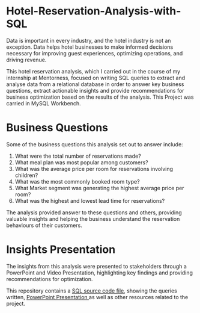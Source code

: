 # Hotel-Reservation-Analysis-with-SQL
Data is important in every industry, and the hotel industry is not an exception. Data helps hotel businesses to make informed decisions necessary for improving guest experiences, optimizing operations, and driving revenue.  

This hotel reservation analysis, which I carried out in the course of my internship at Mentorness, focused on writing SQL queries to extract and analyse data from a relational database in order to answer key business questions, extract actionable insights and provide recommendations for business optimization based on the results of the analysis. This Project was carried in MySQL Workbench.

# Business Questions
Some of the business questions this analysis set out to answer include:
1. What were the total number of reservations made?
2. What meal plan was most popular among customers?
3. What was the average price per room for reservations involving children?
4. What was the most commonly booked room type?
5. What Market segment was generating the highest average price per room?
6. What was the highest and lowest lead time for reservations?

The analysis provided answer to these questions and others, providing valuable insights and helping the business understand the reservation behaviours of their customers. 

# Insights Presentation 
The insights from this analysis were presented to stakeholders through a PowerPoint and Video Presentation, highlighting key findings and providing recommendations for optimization. 

This repository contains a [SQL source code file](https://github.com/Taiwo-Rachael/Hotel-Reservation-Analysis-with-SQL/blob/main/SQL%20Source%20Codes.sql), showing the queries written, [PowerPoint Presentation ](https://github.com/Taiwo-Rachael/Hotel-Reservation-Analysis-with-SQL/blob/main/PowerPoint%20Presentation_.pptx) as well as other resources related to the project. 

